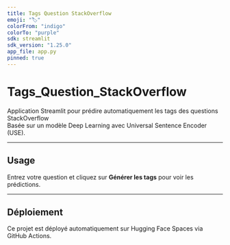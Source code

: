 ```yaml
---
title: Tags Question StackOverflow
emoji: "🏷️"
colorFrom: "indigo"
colorTo: "purple"
sdk: streamlit
sdk_version: "1.25.0"
app_file: app.py
pinned: true
---
```


# Tags_Question_StackOverflow

Application Streamlit pour prédire automatiquement les tags des questions StackOverflow  
Basée sur un modèle Deep Learning avec Universal Sentence Encoder (USE).

---

## Usage

Entrez votre question et cliquez sur **Générer les tags** pour voir les prédictions.

---

## Déploiement

Ce projet est déployé automatiquement sur Hugging Face Spaces via GitHub Actions.
